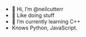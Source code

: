 - 👋 Hi, I’m @neilcutterr
- 👀 Like doing stuff
- 🌱 I’m currently learning C++
- Knows Python, JavaScript.
<!---
aoki69/aoki69 is a ✨ special ✨ repository because its `README.md` (this file) appears on your GitHub profile.
You can click the Preview link to take a look at your changes.
--->
